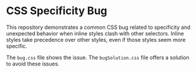 # CSS Specificity Bug

This repository demonstrates a common CSS bug related to specificity and unexpected behavior when inline styles clash with other selectors.  Inline styles take precedence over other styles, even if those styles seem more specific.

The `bug.css` file shows the issue. The `bugSolution.css` file offers a solution to avoid these issues.